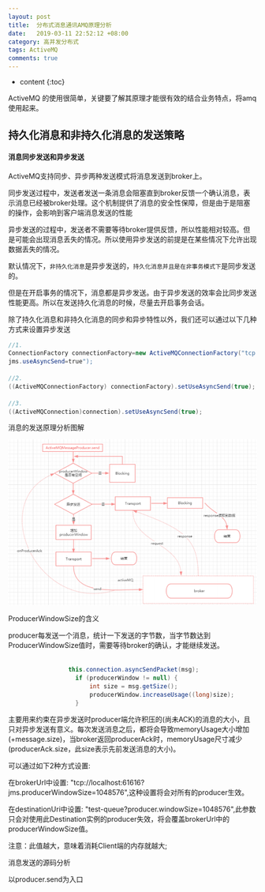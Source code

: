 ```yaml
---
layout: post
title:  分布式消息通讯AMQ原理分析
date:   2019-03-11 22:52:12 +08:00
category: 高并发分布式
tags: ActiveMQ
comments: true
---
```


* content
{:toc}

ActiveMQ 的使用很简单，关键要了解其原理才能很有效的结合业务特点，将amq使用起来。












## 持久化消息和非持久化消息的发送策略

#### 消息同步发送和异步发送

ActiveMQ支持同步、异步两种发送模式将消息发送到broker上。

同步发送过程中，发送者发送一条消息会阻塞直到broker反馈一个确认消息，表示消息已经被broker处理。这个机制提供了消息的安全性保障，但是由于是阻塞的操作，会影响到客户端消息发送的性能

异步发送的过程中，发送者不需要等待broker提供反馈，所以性能相对较高。但是可能会出现消息丢失的情况。所以使用异步发送的前提是在某些情况下允许出现数据丢失的情况。

默认情况下，`非持久化消息`是异步发送的，`持久化消息并且是在非事务模式下`是同步发送的。

但是在开启事务的情况下，消息都是异步发送。由于异步发送的效率会比同步发送性能更高。所以在发送持久化消息的时候，尽量去开启事务会话。

除了持久化消息和非持久化消息的同步和异步特性以外，我们还可以通过以下几种方式来设置异步发送

```java
//1.
ConnectionFactory connectionFactory=new ActiveMQConnectionFactory("tcp://xx:61616?
jms.useAsyncSend=true");

//2.
((ActiveMQConnectionFactory) connectionFactory).setUseAsyncSend(true);

//3.
((ActiveMQConnection)connection).setUseAsyncSend(true);

```

消息的发送原理分析图解

![](https://raw.githubusercontent.com/qiuyadongsite/qiuyadongsite.github.io/master/_posts/images/amq002.png)


ProducerWindowSize的含义

producer每发送一个消息，统计一下发送的字节数，当字节数达到ProducerWindowSize值时，需要等待broker的确认，才能继续发送。

```java

                 this.connection.asyncSendPacket(msg);
                   if (producerWindow != null) {
                       int size = msg.getSize();
                       producerWindow.increaseUsage((long)size);
                   }

```

主要用来约束在异步发送时producer端允许积压的(尚未ACK)的消息的大小，且只对异步发送有意义。每次发送消息之后，都将会导致memoryUsage大小增加(+message.size)，当broker返回producerAck时，memoryUsage尺寸减少(producerAck.size，此size表示先前发送消息的大小)。

可以通过如下2种方式设置:

 在brokerUrl中设置: "tcp://localhost:61616?jms.producerWindowSize=1048576",这种设置将会对所有的producer生效。

 在destinationUri中设置: "test-queue?producer.windowSize=1048576",此参数只会对使用此Destination实例的producer失效，将会覆盖brokerUrl中的producerWindowSize值。

注意：此值越大，意味着消耗Client端的内存就越大;

消息发送的源码分析

以producer.send为入口
